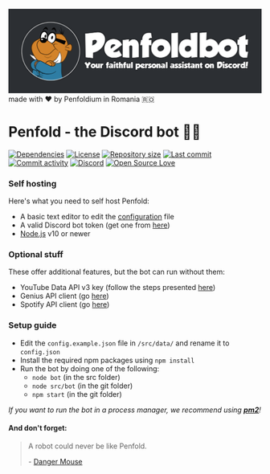 ![Penfoldbot - Your faithful personal assistant on Discord!](./assets/penfoldbot.png) made with :heart: by Penfoldium in Romania :romania:

# Penfold - the Discord bot :hamster::robot:

[![Dependencies](https://img.shields.io/david/penfoldium/penfoldbot.svg)](https://github.com/penfoldium/penfoldbot/blob/master/package.json#L19)
[![License](https://img.shields.io/github/license/penfoldium/penfoldbot.svg)](https://github.com/penfoldium/penfoldbot/blob/master/LICENSE)
[![Repository size](https://img.shields.io/github/repo-size/penfoldium/penfoldbot.svg)]()
[![Last commit](https://img.shields.io/github/last-commit/penfoldium/penfoldbot.svg)](https://github.com/penfoldium/penfoldbot/commits/master)
[![Commit activity](https://img.shields.io/github/commit-activity/w/penfoldium/penfoldbot.svg)](https://github.com/penfoldium/penfoldbot/commits/master)
[![Discord](https://img.shields.io/discord/564903050590945310.svg)](https://discord.gg/uaRkbEH)
[![Open Source Love](https://badges.frapsoft.com/os/v1/open-source.svg?v=103)]()

### Self hosting
Here's what you need to self host Penfold:
- A basic text editor to edit the [configuration](./src/data/config.example.json) file
- A valid Discord bot token (get one from [here](https://discordapp.com/developers/applications))
- [Node.js](https://nodejs.org/en) v10 or newer

### Optional stuff
These offer additional features, but the bot can run without them:
- YouTube Data API v3 key (follow the steps presented [here](https://developers.google.com/youtube/v3/getting-started))
- Genius API client (go [here](https://genius.com/api-clients))
- Spotify API client (go [here](https://developer.spotify.com/dashboard))

### Setup guide
- Edit the `config.example.json` file in `/src/data/` and rename it to `config.json`
- Install the required npm packages using `npm install`
- Run the bot by doing one of the following:
    * `node bot` (in the src folder)
    * `node src/bot` (in the git folder)
    * `npm start` (in the git folder)

*If you want to run the bot in a process manager, we recommend using **[pm2](https://pm2.keymetrics.io)**!*


#### And don't forget:
> A robot could never be like Penfold.
>
> \- [Danger Mouse](#and-dont-forget "(Danger Mouse 2015, Series 1, Episode 25, \"Megahurtz Attacks\", 04:29)")

